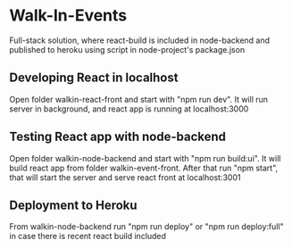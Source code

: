 # Walk-In-Events

Full-stack solution, where react-build is included in node-backend and published to heroku using script in node-project's package.json


## Developing React in localhost

Open folder walkin-react-front and start with "npm run dev". It will run server in background, and react app is running at localhost:3000


## Testing React app with node-backend

Open folder walkin-node-backend and start with "npm run build:ui". It will build react app from folder walkin-event-front. After that run "npm start", that will start the server and serve react front at localhost:3001


## Deployment to Heroku

From walkin-node-backend run "npm run deploy" or "npm run deploy:full" in case there is recent react build included
